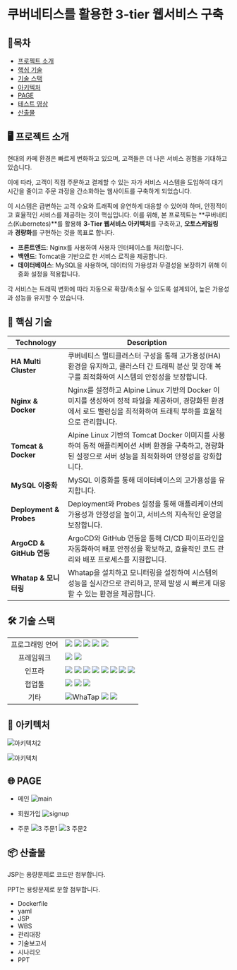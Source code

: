 # 쿠버네티스를 활용한 3-tier 웹서비스 구축

## 📑목차
- [프로젝트 소개](#-프로젝트-소개) 
- [핵심 기술](#-핵심-기술)  
- [기술 스택](#-기술-스택)  
- [아키텍처](#-아키텍처)  
- [PAGE](#-page)  
- [테스트 영상](#-테스트-영상)  
- [산출물](#-산출물)

## 🖥️ 프로젝트 소개

현대의 카페 환경은 빠르게 변화하고 있으며, 고객들은 더 나은 서비스 경험을 기대하고 있습니다. 

이에 따라, 고객이 직접 주문하고 결제할 수 있는 자가 서비스 시스템을 도입하여 대기 시간을 줄이고 주문 과정을 간소화하는 웹사이트를 구축하게 되었습니다.

이 시스템은 급변하는 고객 수요와 트래픽에 유연하게 대응할 수 있어야 하며, 안정적이고 효율적인 서비스를 제공하는 것이 핵심입니다. 
이를 위해, 본 프로젝트는 **쿠버네티스(Kubernetes)**를 활용해 **3-Tier 웹서비스 아키텍처**를 구축하고, **오토스케일링**과 **경량화**를 구현하는 것을 목표로 합니다.

- **프론트엔드**: Nginx를 사용하여 사용자 인터페이스를 처리합니다.
- **백엔드**: Tomcat을 기반으로 한 서비스 로직을 제공합니다.
- **데이터베이스**: MySQL을 사용하며, 데이터의 가용성과 무결성을 보장하기 위해 이중화 설정을 적용합니다.

각 서비스는 트래픽 변화에 따라 자동으로 확장/축소될 수 있도록 설계되어, 높은 가용성과 성능을 유지할 수 있습니다.


## 🚀 핵심 기술
| Technology            | Description          |
|-----------------------|---------------------------------------------------------------------------------------------------|
| **HA Multi Cluster**         | 쿠버네티스 멀티클러스터 구성을 통해 고가용성(HA) 환경을 유지하고, 클러스터 간 트래픽 분산 및 장애 복구를 최적화하여 시스템의 안정성을 보장합니다. |
| **Nginx & Docker**      | Nginx를 설정하고 Alpine Linux 기반의 Docker 이미지를 생성하여 정적 파일을 제공하며, 경량화된 환경에서 로드 밸런싱을 최적화하여 트래픽 부하를 효율적으로 관리합니다. |
| **Tomcat & Docker**      | Alpine Linux 기반의 Tomcat Docker 이미지를 사용하여 동적 애플리케이션 서버 환경을 구축하고, 경량화된 설정으로 서버 성능을 최적화하여 안정성을 강화합니다. |
| **MySQL 이중화**      | MySQL 이중화를 통해 데이터베이스의 고가용성을 유지합니다. |
| **Deployment & Probes**    | Deployment와 Probes 설정을 통해 애플리케이션의 가용성과 안정성을 높이고, 서비스의 지속적인 운영을 보장합니다. |
| **ArgoCD & GitHub 연동** | ArgoCD와 GitHub 연동을 통해 CI/CD 파이프라인을 자동화하여 배포 안정성을 확보하고, 효율적인 코드 관리와 배포 프로세스를 지원합니다. |
| **Whatap & 모니터링**            | Whatap을 설치하고 모니터링을 설정하여 시스템의 성능을 실시간으로 관리하고, 문제 발생 시 빠르게 대응할 수 있는 환경을 제공합니다. |




## 🛠 기술 스택

<table>
<tr>
 <td align="center">프로그래밍 언어</td>
 <td>
  <img src="https://img.shields.io/badge/JavaScript-F7DF1E?style=for-the-badge&logo=JavaScript&logoColor=ffffff"/> <!--Java Script-->  
  <img src="https://img.shields.io/badge/Java-orange?style=for-the-badge&logo=Java&logoColor=white"/> <!--Java-->  
  <img src="https://img.shields.io/badge/html5-E34F26?style=for-the-badge&logo=html5&logoColor=white"/> <!--Html-->   
  <img src="https://img.shields.io/badge/css-1572B6?style=for-the-badge&logo=css3&logoColor=white"/> <!--Css-->  
  <img src="https://img.shields.io/badge/SQL-4479A1?style=for-the-badge&logo=MySQL&logoColor=white"/> <!--Sql-->  
 </td>
</tr>

<tr>
 <td align="center">프레임워크</td>
 <td>
  <img src="https://img.shields.io/badge/JSP-FF5F00?style=for-the-badge&logo=Java&logoColor=white"/> <!--Jsp-->  
  <img src="https://img.shields.io/badge/Spring-6DB33F?style=for-the-badge&logo=Spring&logoColor=ffffff"/> <!--Spring-->  
 </td>
</tr>

<tr>
 <td align="center">인프라</td>
 <td>
  <img src="https://img.shields.io/badge/AWS-%23FF9900.svg?style=for-the-badge&logo=amazon-aws&logoColor=white"/> <!--AWS-->  
  <img src="https://img.shields.io/badge/Kubernetes-326CE5?style=for-the-badge&logo=Kubernetes&logoColor=white"/> <!--Kubernetes-->  
  <img src="https://img.shields.io/badge/Ubuntu-E95420?style=for-the-badge&logo=Ubuntu&logoColor=white"/> <!--Ubuntu-->   
  <img src="https://img.shields.io/badge/docker-2496ED?style=for-the-badge&logo=docker&logoColor=ffffff"/> <!--Docker-->
  <img src="https://img.shields.io/badge/nginx-009639?style=for-the-badge&logo=nginx&logoColor=white"/> <!--Nginx-->
  <img src="https://img.shields.io/badge/tomcat-F8DC75?style=for-the-badge&logo=apachetomcat&logoColor=black"/> <!--Tomcat--> 
  <img src="https://img.shields.io/badge/linux-FCC624?style=for-the-badge&logo=linux&logoColor=black"/> <!--Linux--> 
  <img src="https://img.shields.io/badge/MariaDB-003545?style=for-the-badge&logo=mariadb&logoColor=white"/> <!--Mysql-->
 </td>
</tr>

<tr>
 <td align="center">협업툴</td>
 <td>
  <img src="https://img.shields.io/badge/Git-F05032?style=for-the-badge&logo=Git&logoColor=white"/> <!--Git-->  
  <img src="https://img.shields.io/badge/GitHub-181717?style=for-the-badge&logo=GitHub&logoColor=white"/> <!--GitHub-->
  <img src="https://img.shields.io/badge/ArgoCD-3C7C7B?style=for-the-badge&logo=argo&logoColor=white"/> <!--ArgoCD-->
 </td>
</tr>

<tr>
 <td align="center">기타</td>
 <td>
  <img src="https://img.shields.io/badge/WhaTap-25D366?style=for-the-badge&logo=whatsapp&logoColor=white" alt="WhaTap"/> <!--WhaTap--> 
  <img src="https://img.shields.io/badge/Notion-000000?style=for-the-badge&logo=Notion&logoColor=white"/> <!--Notion-->  
  <img src="https://img.shields.io/badge/JSON-000000?style=for-the-badge&logo=json&logoColor=white"/> <!--Json-->  
 </td>
</tr>
</table>



## 🧱 아키텍처
![아키텍처2](https://github.com/user-attachments/assets/51b21d45-36d7-4d28-a90c-713449831930)

![아키텍처](https://github.com/user-attachments/assets/2122fb1f-e767-4385-91d3-a7d9a15db1fb)

## 🌐 PAGE
* 메인
![main](https://github.com/user-attachments/assets/96df65a5-89f8-467d-b6bf-68e5805cc91a)

* 회원가입
![signup](https://github.com/user-attachments/assets/3b25203f-82a3-4933-89d1-0ae9d5f3ac23)

* 주문
![3 주문1](https://github.com/user-attachments/assets/9c4a7c46-41e6-4cb0-acd4-373d6564938c)
![3 주문2](https://github.com/user-attachments/assets/d6695958-955d-4fe2-8cfb-202460f32e42)


## 📦 산출물
JSP는 용량문제로 코드만 첨부합니다.

PPT는 용량문제로 분할 첨부합니다.

* Dockerfile
* yaml
* JSP
* WBS
* 관리대장
* 기술보고서
* 시나리오
* PPT
